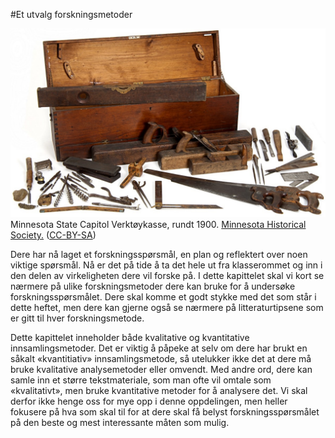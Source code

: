 #Et utvalg forskningsmetoder

<div class="caption right medium"><img src="../images/toolbox.jpeg" alt=""><div class="caption-text">Minnesota State Capitol Verktøykasse, rundt 1900. <a href="http://www.flickr.com/photos/minnesotahistoricalsociety/5494632378/sizes/l/in/photostream/">Minnesota Historical Society.</a> (<a href="http://creativecommons.org/licenses/by-sa/2.0/deed.en">CC-BY-SA</a>)</div></div>

Dere har nå laget et forskningsspørsmål, en plan og reflektert over noen viktige spørsmål. Nå er det på tide å ta det hele ut fra klasserommet og inn i den delen av virkeligheten dere vil forske på. I dette kapittelet skal vi kort se nærmere på ulike forskningsmetoder dere kan bruke for å undersøke forskningsspørsmålet. Dere skal komme et godt stykke med det som står i dette heftet, men dere kan gjerne også se nærmere på litteraturtipsene som er gitt til hver forskningsmetode.

Dette kapittelet inneholder både kvalitative og kvantitative innsamlingsmetoder. Det er viktig å påpeke at selv om dere har brukt en såkalt «kvantitiativ» innsamlingsmetode, så utelukker ikke det at dere må bruke kvalitative analysemetoder eller omvendt. Med andre ord, dere kan samle inn et større tekstmateriale, som man ofte vil omtale som «kvalitativt», men bruke kvantitative metoder for å analysere det. Vi skal derfor ikke henge oss for mye opp i denne oppdelingen, men heller fokusere på hva som skal til for at dere skal få belyst forskningsspørsmålet på den beste og mest interessante måten som mulig.
